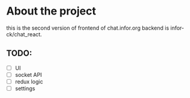 # About the project

this is the second version of frontend of chat.infor.org
backend is infor-ck/chat_react.

## TODO:

- [ ] UI
- [ ] socket API
- [ ] redux logic
- [ ] settings
